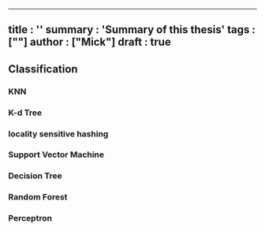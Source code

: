 
---
title : ''
summary : 'Summary of this thesis'
tags : [""]
author : ["Mick"]
draft : true
---

## Classification




### KNN
### K-d Tree 
### locality sensitive hashing
### Support Vector Machine 

### Decision Tree 

### Random Forest 

### Perceptron 





